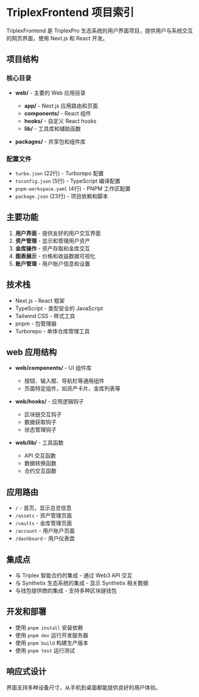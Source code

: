 # TriplexFrontend 项目索引

TriplexFrontend 是 TriplexPro 生态系统的用户界面项目，提供用户与系统交互的网页界面，使用 Next.js 和 React 开发。

## 项目结构

### 核心目录

- **web/** - 主要的 Web 应用目录
  - **app/** - Next.js 应用路由和页面
  - **components/** - React 组件
  - **hooks/** - 自定义 React hooks
  - **lib/** - 工具库和辅助函数

- **packages/** - 共享包和组件库

### 配置文件

- `turbo.json` (22行) - Turborepo 配置
- `tsconfig.json` (5行) - TypeScript 编译配置
- `pnpm-workspace.yaml` (4行) - PNPM 工作区配置
- `package.json` (23行) - 项目依赖和脚本

## 主要功能

1. **用户界面** - 提供友好的用户交互界面
2. **资产管理** - 显示和管理用户资产
3. **金库操作** - 资产存取和金库交互
4. **图表展示** - 价格和收益数据可视化
5. **账户管理** - 用户账户信息和设置

## 技术栈

- Next.js - React 框架
- TypeScript - 类型安全的 JavaScript
- Tailwind CSS - 样式工具
- pnpm - 包管理器
- Turborepo - 单体仓库管理工具

## web 应用结构

- **web/components/** - UI 组件库
  - 按钮、输入框、导航栏等通用组件
  - 页面特定组件，如资产卡片、金库列表等
  
- **web/hooks/** - 应用逻辑钩子
  - 区块链交互钩子
  - 数据获取钩子
  - 状态管理钩子
  
- **web/lib/** - 工具函数
  - API 交互函数
  - 数据转换函数
  - 合约交互函数

## 应用路由

- `/` - 首页，显示总览信息
- `/assets` - 资产管理页面
- `/vaults` - 金库管理页面
- `/account` - 用户账户页面
- `/dashboard` - 用户仪表盘

## 集成点

- 与 Triplex 智能合约的集成 - 通过 Web3 API 交互
- 与 Synthetix 生态系统的集成 - 显示 Synthetix 相关数据
- 与钱包提供商的集成 - 支持多种区块链钱包

## 开发和部署

- 使用 `pnpm install` 安装依赖
- 使用 `pnpm dev` 运行开发服务器
- 使用 `pnpm build` 构建生产版本
- 使用 `pnpm test` 运行测试

## 响应式设计

界面支持多种设备尺寸，从手机到桌面都能提供良好的用户体验。 